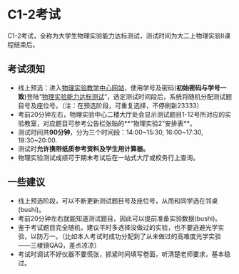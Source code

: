 # C1-2考试

C1-2考试，全称为大学生物理实验能力达标测试，测试时间为大二上物理实验Ⅱ课程结束后。

## 考试须知

-   线上预选：进入[物理实验教学中心网站](http://wlsy.xidian.edu.cn/)，使用学号及密码(**初始密码与学号一致**)登陆“[物理实验能力达标测试](http://wlsy.xidian.edu.cn/xk/wgyapi.dll/)”，选定测试时间段后，系统将随机分配测试题目号及座位号。（注：在预选阶段，可重复选择，不停刷新23333）
-   考前20分钟左右，物理实验中心二楼大厅处会显示测试题目1-12号所对应的实验教室，对应题目可参考公告栏张贴的**“物理实验2”安排表**。
-   测试时间共**90分钟**，分为三个时间段：14:00~15:30, 16:00~17:30, 18:30~20:00.
-   测试时**允许携带纸质参考资料及学生用计算器。**
-   物理实验测试成绩可于期末考试后在一站式大厅或校务行上查询。

## 一些建议

-   线上预选阶段，可以不断更新测试题目号及座位号，从而和同学选在邻桌(bushi)。
-   考前20分钟左右就能知道测试题目，因此可以提前准备实验数据(bushi)。
-   鉴于考试题目完全随机，建议平时多选择没做过的实验，也不要逃避光学实验，以防万一。（比如本人考试时成功分配到了从未做过的高难度光学实验——三棱镜QAQ，差点凉凉）
-   考试时调试不好仪器不要慌张，抓紧时间填写卷面，听清楚老师要求，基本稳过。
